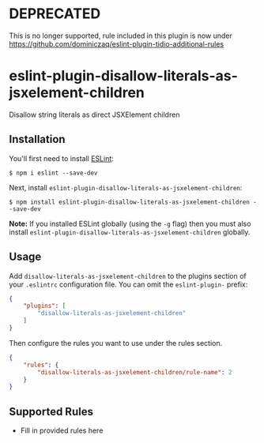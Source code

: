 # DEPRECATED

This is no longer supported, rule included in this plugin is now under https://github.com/dominiczaq/eslint-plugin-tidio-additional-rules

# eslint-plugin-disallow-literals-as-jsxelement-children

Disallow string literals as direct JSXElement children

## Installation

You'll first need to install [ESLint](http://eslint.org):

```
$ npm i eslint --save-dev
```

Next, install `eslint-plugin-disallow-literals-as-jsxelement-children`:

```
$ npm install eslint-plugin-disallow-literals-as-jsxelement-children --save-dev
```

**Note:** If you installed ESLint globally (using the `-g` flag) then you must also install `eslint-plugin-disallow-literals-as-jsxelement-children` globally.

## Usage

Add `disallow-literals-as-jsxelement-children` to the plugins section of your `.eslintrc` configuration file. You can omit the `eslint-plugin-` prefix:

```json
{
    "plugins": [
        "disallow-literals-as-jsxelement-children"
    ]
}
```


Then configure the rules you want to use under the rules section.

```json
{
    "rules": {
        "disallow-literals-as-jsxelement-children/rule-name": 2
    }
}
```

## Supported Rules

* Fill in provided rules here





